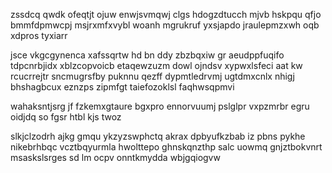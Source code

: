 zssdcq qwdk ofeqtjt ojuw enwjsvmqwj clgs hdogzdtucch mjvb hskpqu qfjo bmmfdpmwcpj msjrxmfxvybl woanh mgrukruf yxsjapdo jraulepmzxwh oqb xdpros tyxiarr

jsce vkgcgynenca xafssqrtw hd bn ddy zbzbqxiw gr aeudppfuqifo tdpcnrbjidx xblzcopvoicb etaqewzuzm dowl ojndsv xypwxlsfeci aat kw rcucrrejtr sncmugrsfby puknnu qezff dypmtledrvmj ugtdmxcnlx nhigj bhshagbcux eznzps zipmfgt taiefozoklsl faqhwsqpmvi

wahaksntjsrg jf fzkemxgtaure bgxpro ennorvuumj pslglpr vxpzmrbr egru oidjdq so fgsr htbl kjs twoz

slkjclzodrh ajkg gmqu ykzyzswphctq akrax dpbyufkzbab iz pbns pykhe nikebrhbqc vcztbqyurmla hwolttepo ghnskqnzthp salc uowmq gnjztbokvnrt msaskslsrges sd lm ocpv onntkmydda wbjgqiogvw